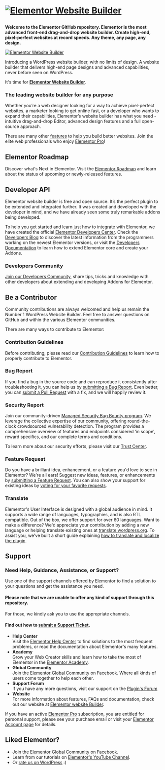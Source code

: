 # <p><a href="https://elemn.to/gh-to-elementor"><img src="https://i.imgur.com/0Guj2pn.png?1" alt="Elementor Website Builder"></a></p>

**Welcome to the Elementor GitHub repository. Elementor is the most advanced front-end drag-and-drop website builder. Create high-end, pixel-perfect websites at record speeds. Any theme, any page, any design.**

<p><a href="https://elemn.to/gh-to-elementor"><img src="https://ps.w.org/elementor/assets/screenshot-1.gif" alt="Elementor Website Builder"></a></p>

Introducing a WordPress website builder, with no limits of design. A website builder that delivers high-end page designs and advanced capabilities, never before seen on WordPress.

It's time for **[Elementor Website Builder](https://elemn.to/gh-to-elementor)**.

### The leading website builder for any purpose

Whether you’re a web designer looking for a way to achieve pixel-perfect websites, a marketer looking to get online fast, or a developer who wants to expand their capabilities, Elementor’s website builder has what you need - intuitive drag-and-drop Editor, advanced design features and a full open-source approach.

There are many other [features](https://elemn.to/gh-to-features) to help you build better websites. Join the elite web professionals who enjoy [Elementor Pro](https://elemn.to/gh-to-elementor-pro)!

## Elementor Roadmap

Discover what's Next in Elementor. Visit the [Elementor Roadmap](https://elemn.to/gh-to-roadmap) and learn about the status of upcoming or newly-released features.

## Developer API

Elementor website builder is free and open source. It’s the perfect plugin to be extended and integrated further. It was created and developed with the developer in mind, and we have already seen some truly remarkable addons being developed.

To help you get started and learn just how to integrate with Elementor, we have created the official [Elementor Developers Center](https://elemn.to/gh-to-dev-center). Check the [Developers Blog](https://elemn.to/gh-to-dev-blog) to discover the latest information from the programmers working on the newest Elementor versions, or visit the [Developers Documentation](https://elemn.to/gh-to-dev-docs) to learn how to extend Elementor core and create your Addons.

### Developers Community

[Join our Developers Community](https://elemn.to/dev-community), share tips, tricks and knowledge with other developers about extending and developing Addons for Elementor.

## Be a Contributor

Community contributions are always welcomed and help us remain the Number 1 WordPress Website Builder. Feel free to answer questions on GitHub and within the various Elementor communities.

There are many ways to contribute to Elementor:

### Contribution Guidelines

Before contributing, please read our [Contribution Guidelines](https://elemn.to/gh-contributing) to learn how to properly contribute to Elementor.

### Bug Report

If you find a bug in the source code and can reproduce it consistently after troubleshooting it, you can help us by [submitting a Bug Report](https://elemn.to/gh-new-bug-report).
Even better, you can [submit a Pull Request](https://elemn.to/gh-new-pr) with a fix, and we will happily review it.

### Security Report

Join our community-driven [Managed Security Bug Bounty program](https://elemn.to/bug-bounty). We leverage the collective expertise of our community, offering round-the-clock crowdsourced vulnerability detection. The program provides a comprehensive overview of features and endpoints considered ‘in scope’, reward specifics, and our complete terms and conditions.

To learn more about our security efforts, please visit our [Trust Center](https://elemn.to/gh-to-trust-center).

### Feature Request

Do you have a brilliant idea, enhancement, or a feature you'd love to see in Elementor? We're all ears!
Suggest new ideas, features, or enhancements by [submitting a Feature Request](https://elemn.to/gh-new-feature-request).
You can also show your support for existing ideas by [voting for your favorite requests](https://elemn.to/gh-feature-requests).

### Translate

Elementor's User Interface is designed with a global audience in mind. It supports a wide range of languages, typographies, and is also RTL compatible. Out of the box, we offer support for over 60 languages.
Want to make a difference? We'd appreciate your contribution by adding a new language or helping translate existing ones at [translate.wordpress.org](https://elemn.to/transate-repo). To assist you, we've built a short guide explaining [how to translate and localize the plugin](https://elemn.to/gh-to-help-localize-elementor).

## Support

### Need Help, Guidance, Assistance, or Support?

Use one of the support channels offered by Elementor to find a solution to your questions and get the assistance you need.

#### Please note that we are unable to offer any kind of support through this repository.

For those, we kindly ask you to use the appropriate channels.

#### Find out how to [submit a Support Ticket](https://elemn.to/support-ticket).

-   **Help Center** <br>Visit the [Elementor Help Center](https://elemn.to/gh-to-help-center) to find solutions to the most frequent problems, or read the documentation about Elementor's many features.
-   **Academy** <br>Grow your Web Creator skills and learn how to take the most of Elementor in the [Elementor Academy](https://elemn.to/gh-to-academy).
-   **Global Community** <br>Join the [Elementor Global Community](https://elemn.to/community-on-fb) on Facebook. Where all kinds of users come together to help each other.
-   **Support Forum** <br>If you have any more questions, visit our support on the [Plugin's Forum](https://elemn.to/wp-support-forum).
-   **Website** <br>For more information about features, FAQs and documentation, check out our website at [Elementor website Builder](https://elemn.to/gh-to-elementor).

If you have an active [Elementor Pro](https://elemn.to/gh-to-elementor-pro) subscription, you are entitled for personal support, please see your purchase email or visit your [Elementor Account page](https://elemn.to/my-elementor) for details.

## Liked Elementor?

-   Join the [Elementor Global Community](https://elemn.to/community-on-fb) on Facebook.
-   Learn from our tutorials on [Elementor's YouTube Channel](https://elemn.to/yt).
-   Or [rate us on WordPress](https://wordpress.org/support/plugin/elementor/reviews/?filter=5/#new-post) :)
